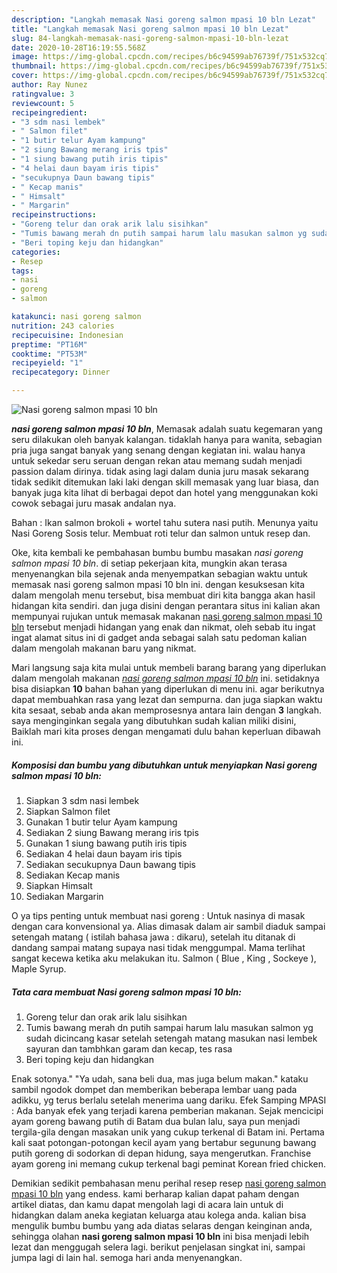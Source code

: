 ```yaml
---
description: "Langkah memasak Nasi goreng salmon mpasi 10 bln Lezat"
title: "Langkah memasak Nasi goreng salmon mpasi 10 bln Lezat"
slug: 84-langkah-memasak-nasi-goreng-salmon-mpasi-10-bln-lezat
date: 2020-10-28T16:19:55.568Z
image: https://img-global.cpcdn.com/recipes/b6c94599ab76739f/751x532cq70/nasi-goreng-salmon-mpasi-10-bln-foto-resep-utama.jpg
thumbnail: https://img-global.cpcdn.com/recipes/b6c94599ab76739f/751x532cq70/nasi-goreng-salmon-mpasi-10-bln-foto-resep-utama.jpg
cover: https://img-global.cpcdn.com/recipes/b6c94599ab76739f/751x532cq70/nasi-goreng-salmon-mpasi-10-bln-foto-resep-utama.jpg
author: Ray Nunez
ratingvalue: 3
reviewcount: 5
recipeingredient:
- "3 sdm nasi lembek"
- " Salmon filet"
- "1 butir telur Ayam kampung"
- "2 siung Bawang merang iris tpis"
- "1 siung bawang putih iris tipis"
- "4 helai daun bayam iris tipis"
- "secukupnya Daun bawang tipis"
- " Kecap manis"
- " Himsalt"
- " Margarin"
recipeinstructions:
- "Goreng telur dan orak arik lalu sisihkan"
- "Tumis bawang merah dn putih sampai harum lalu masukan salmon yg sudah dicincang kasar setelah setengah matang masukan nasi lembek sayuran dan tambhkan garam dan kecap, tes rasa"
- "Beri toping keju dan hidangkan"
categories:
- Resep
tags:
- nasi
- goreng
- salmon

katakunci: nasi goreng salmon 
nutrition: 243 calories
recipecuisine: Indonesian
preptime: "PT16M"
cooktime: "PT53M"
recipeyield: "1"
recipecategory: Dinner

---
```



![Nasi goreng salmon mpasi 10 bln](https://img-global.cpcdn.com/recipes/b6c94599ab76739f/751x532cq70/nasi-goreng-salmon-mpasi-10-bln-foto-resep-utama.jpg)

<b><i>nasi goreng salmon mpasi 10 bln</i></b>, Memasak adalah suatu kegemaran yang seru dilakukan oleh banyak kalangan. tidaklah hanya para wanita, sebagian pria juga sangat banyak yang senang dengan kegiatan ini. walau hanya untuk sekedar seru seruan dengan rekan atau memang sudah menjadi passion dalam dirinya. tidak asing lagi dalam dunia juru masak sekarang tidak sedikit ditemukan laki laki dengan skill memasak yang luar biasa, dan banyak juga kita lihat di berbagai depot dan hotel yang menggunakan koki cowok sebagai juru masak andalan nya.

Bahan : Ikan salmon brokoli + wortel tahu sutera nasi putih. Menunya yaitu Nasi Goreng Sosis telur. Membuat roti telur dan salmon untuk resep dan.

Oke, kita kembali ke pembahasan bumbu bumbu masakan <i>nasi goreng salmon mpasi 10 bln</i>. di setiap pekerjaan kita, mungkin akan terasa menyenangkan bila sejenak anda menyempatkan sebagian waktu untuk memasak nasi goreng salmon mpasi 10 bln ini. dengan kesuksesan kita dalam mengolah menu tersebut, bisa membuat diri kita bangga akan hasil hidangan kita sendiri. dan juga disini dengan perantara situs ini kalian akan mempunyai rujukan untuk memasak makanan <u>nasi goreng salmon mpasi 10 bln</u> tersebut menjadi hidangan yang enak dan nikmat, oleh sebab itu ingat ingat alamat situs ini di gadget anda sebagai salah satu pedoman kalian dalam mengolah makanan baru yang nikmat.


Mari langsung saja kita mulai untuk membeli barang barang yang diperlukan dalam mengolah makanan <u><i>nasi goreng salmon mpasi 10 bln</i></u> ini. setidaknya bisa disiapkan <b>10</b> bahan bahan yang diperlukan di menu ini. agar berikutnya dapat membuahkan rasa yang lezat dan sempurna. dan juga siapkan waktu kita sesaat, sebab anda akan memprosesnya antara lain dengan <b>3</b> langkah. saya menginginkan segala yang dibutuhkan sudah kalian miliki disini, Baiklah mari kita proses dengan mengamati dulu bahan keperluan dibawah ini.

<!--inarticleads1-->

##### Komposisi dan bumbu yang dibutuhkan untuk menyiapkan Nasi goreng salmon mpasi 10 bln:

1. Siapkan 3 sdm nasi lembek
1. Siapkan  Salmon filet
1. Gunakan 1 butir telur Ayam kampung
1. Sediakan 2 siung Bawang merang iris tpis
1. Gunakan 1 siung bawang putih iris tipis
1. Sediakan 4 helai daun bayam iris tipis
1. Sediakan secukupnya Daun bawang tipis
1. Sediakan  Kecap manis
1. Siapkan  Himsalt
1. Sediakan  Margarin


O ya tips penting untuk membuat nasi goreng : Untuk nasinya di masak dengan cara konvensional ya. Alias dimasak dalam air sambil diaduk sampai setengah matang ( istilah bahasa jawa : dikaru), setelah itu ditanak di dandang sampai matang supaya nasi tidak menggumpal. Mama terlihat sangat kecewa ketika aku melakukan itu. Salmon ( Blue , King , Sockeye ), Maple Syrup. 

<!--inarticleads2-->

##### Tata cara membuat Nasi goreng salmon mpasi 10 bln:

1. Goreng telur dan orak arik lalu sisihkan
1. Tumis bawang merah dn putih sampai harum lalu masukan salmon yg sudah dicincang kasar setelah setengah matang masukan nasi lembek sayuran dan tambhkan garam dan kecap, tes rasa
1. Beri toping keju dan hidangkan


Enak sotonya.&#34; &#34;Ya udah, sana beli dua, mas juga belum makan.&#34; kataku sambil ngodok dompet dan memberikan beberapa lembar uang pada adikku, yg terus berlalu setelah menerima uang dariku. Efek Samping MPASI : Ada banyak efek yang terjadi karena pemberian makanan. Sejak mencicipi ayam goreng bawang putih di Batam dua bulan lalu, saya pun menjadi tergila-gila dengan masakan unik yang cukup terkenal di Batam ini. Pertama kali saat potongan-potongan kecil ayam yang bertabur segunung bawang putih goreng di sodorkan di depan hidung, saya mengerutkan. Franchise ayam goreng ini memang cukup terkenal bagi peminat Korean fried chicken. 

Demikian sedikit pembahasan menu perihal resep resep <u>nasi goreng salmon mpasi 10 bln</u> yang endess. kami berharap kalian dapat paham dengan artikel diatas, dan kamu dapat mengolah lagi di acara lain untuk di hidangkan dalam aneka kegiatan keluarga atau kolega anda. kalian bisa mengulik bumbu bumbu yang ada diatas selaras dengan keinginan anda, sehingga olahan <b>nasi goreng salmon mpasi 10 bln</b> ini bisa menjadi lebih lezat dan menggugah selera lagi. berikut penjelasan singkat ini, sampai jumpa lagi di lain hal. semoga hari anda menyenangkan.

